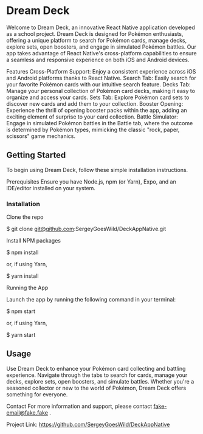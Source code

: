 # Dream Deck

Welcome to Dream Deck, an innovative React Native application developed as a school project. Dream Deck is designed for Pokémon enthusiasts, offering a unique platform to search for Pokémon cards, manage decks, explore sets, open boosters, and engage in simulated Pokémon battles. Our app takes advantage of React Native's cross-platform capabilities to ensure a seamless and responsive experience on both iOS and Android devices.

Features
Cross-Platform Support: Enjoy a consistent experience across iOS and Android platforms thanks to React Native.
Search Tab: Easily search for your favorite Pokémon cards with our intuitive search feature.
Decks Tab: Manage your personal collection of Pokémon card decks, making it easy to organize and access your cards.
Sets Tab: Explore Pokémon card sets to discover new cards and add them to your collection.
Booster Opening: Experience the thrill of opening booster packs within the app, adding an exciting element of surprise to your card collection.
Battle Simulator: Engage in simulated Pokémon battles in the Battle tab, where the outcome is determined by Pokémon types, mimicking the classic "rock, paper, scissors" game mechanics.

## Getting Started

To begin using Dream Deck, follow these simple installation instructions.

Prerequisites
Ensure you have Node.js, npm (or Yarn), Expo, and an IDE/editor installed on your system.

### Installation

Clone the repo

$ git clone git@github.com:SergeyGoesWild/DeckAppNative.git

 Install NPM packages

$ npm install

or, if using Yarn,

$ yarn install

 Running the App

Launch the app by running the following command in your terminal:

$ npm start

or, if using Yarn,

$ yarn start


## Usage

Use Dream Deck to enhance your Pokémon card collecting and battling experience. Navigate through the tabs to search for cards, manage your decks, explore sets, open boosters, and simulate battles. Whether you're a seasoned collector or new to the world of Pokémon, Dream Deck offers something for everyone.

Contact
For more information and support, please contact fake-email@fake.fake .

Project Link: https://github.com/SergeyGoesWild/DeckAppNative

